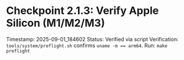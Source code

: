 # Checkpoint 2.1.3: Verify Apple Silicon (M1/M2/M3)
Timestamp: 2025-09-01_184602
Status: Verified via script
Verification: `tools/system/preflight.sh` confirms `uname -m == arm64`.
Run: `make preflight`

